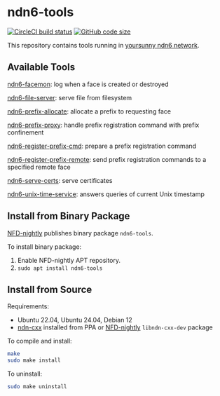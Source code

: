 # ndn6-tools

[![CircleCI build status](https://img.shields.io/circleci/build/github/yoursunny/ndn6-tools?style=flat)](https://app.circleci.com/pipelines/github/yoursunny/ndn6-tools) [![GitHub code size](https://img.shields.io/github/languages/code-size/yoursunny/ndn6-tools?style=flat)](https://github.com/yoursunny/ndn6-tools)

This repository contains tools running in [yoursunny ndn6 network](https://yoursunny.com/p/ndn6/).

## Available Tools

[ndn6-facemon](facemon.md): log when a face is created or destroyed

[ndn6-file-server](file-server.md): serve file from filesystem

[ndn6-prefix-allocate](prefix-allocate.md): allocate a prefix to requesting face

[ndn6-prefix-proxy](prefix-proxy.md): handle prefix registration command with prefix confinement

[ndn6-register-prefix-cmd](register-prefix-cmd.md): prepare a prefix registration command

[ndn6-register-prefix-remote](register-prefix-remote.md): send prefix registration commands to a specified remote face

[ndn6-serve-certs](serve-certs.md): serve certificates

[ndn6-unix-time-service](unix-time-service.md): answers queries of current Unix timestamp

## Install from Binary Package

[NFD-nightly](https://nfd-nightly.ndn.today/) publishes binary package `ndn6-tools`.

To install binary package:

1. Enable NFD-nightly APT repository.
2. `sudo apt install ndn6-tools`

## Install from Source

Requirements:

* Ubuntu 22.04, Ubuntu 24.04, Debian 12
* [ndn-cxx](https://named-data.net/doc/ndn-cxx/) installed from PPA or [NFD-nightly](https://nfd-nightly.ndn.today/) `libndn-cxx-dev` package

To compile and install:

```bash
make
sudo make install
```

To uninstall:

```bash
sudo make uninstall
```
